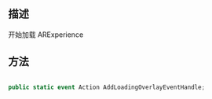 ## 描述

开始加载 ARExperience

## 方法

```cs

public static event Action AddLoadingOverlayEventHandle;
```